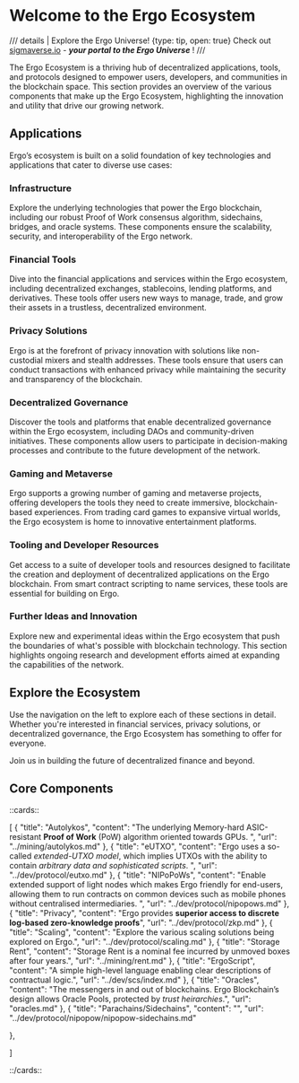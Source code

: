 # Welcome to the Ergo Ecosystem

/// details | Explore the Ergo Universe!
    {type: tip, open: true}
Check out [sigmaverse.io](https://sigmaverse.io/) - ***your portal to the Ergo Universe*** !
///

The Ergo Ecosystem is a thriving hub of decentralized applications, tools, and protocols designed to empower users, developers, and communities in the blockchain space. This section provides an overview of the various components that make up the Ergo Ecosystem, highlighting the innovation and utility that drive our growing network.

## Applications

Ergo’s ecosystem is built on a solid foundation of key technologies and applications that cater to diverse use cases:

### Infrastructure
Explore the underlying technologies that power the Ergo blockchain, including our robust Proof of Work consensus algorithm, sidechains, bridges, and oracle systems. These components ensure the scalability, security, and interoperability of the Ergo network.

### Financial Tools
Dive into the financial applications and services within the Ergo ecosystem, including decentralized exchanges, stablecoins, lending platforms, and derivatives. These tools offer users new ways to manage, trade, and grow their assets in a trustless, decentralized environment.

### Privacy Solutions
Ergo is at the forefront of privacy innovation with solutions like non-custodial mixers and stealth addresses. These tools ensure that users can conduct transactions with enhanced privacy while maintaining the security and transparency of the blockchain.

### Decentralized Governance
Discover the tools and platforms that enable decentralized governance within the Ergo ecosystem, including DAOs and community-driven initiatives. These components allow users to participate in decision-making processes and contribute to the future development of the network.

### Gaming and Metaverse
Ergo supports a growing number of gaming and metaverse projects, offering developers the tools they need to create immersive, blockchain-based experiences. From trading card games to expansive virtual worlds, the Ergo ecosystem is home to innovative entertainment platforms.

### Tooling and Developer Resources
Get access to a suite of developer tools and resources designed to facilitate the creation and deployment of decentralized applications on the Ergo blockchain. From smart contract scripting to name services, these tools are essential for building on Ergo.

### Further Ideas and Innovation
Explore new and experimental ideas within the Ergo ecosystem that push the boundaries of what's possible with blockchain technology. This section highlights ongoing research and development efforts aimed at expanding the capabilities of the network.

## Explore the Ecosystem

Use the navigation on the left to explore each of these sections in detail. Whether you're interested in financial services, privacy solutions, or decentralized governance, the Ergo Ecosystem has something to offer for everyone.

Join us in building the future of decentralized finance and beyond.

## Core Components

::cards::

[
  {
    "title": "Autolykos",
    "content": "The underlying Memory-hard ASIC-resistant **Proof of Work** (PoW) algorithm oriented towards GPUs. ",
    "url": "../mining/autolykos.md"
  },
  {
    "title": "eUTXO",
    "content": "Ergo uses a so-called *extended-UTXO model*, which implies UTXOs with the ability to contain *arbitrary data and sophisticated scripts*. ",
    "url": "../dev/protocol/eutxo.md"
  },
  {
    "title": "NIPoPoWs",
    "content": "Enable extended support of light nodes which makes Ergo friendly for end-users, allowing them to run contracts on common devices such as mobile phones without centralised intermediaries. ",
    "url": "../dev/protocol/nipopows.md"
  },
  {
    "title": "Privacy",
    "content": "Ergo provides **superior access to discrete log-based zero-knowledge proofs**",
    "url": "../dev/protocol/zkp.md"
  },
  {
    "title": "Scaling",
    "content": "Explore the various scaling solutions being explored on Ergo.",
    "url": "../dev/protocol/scaling.md"
  },
  {
    "title": "Storage Rent",
    "content": "Storage Rent is a nominal fee incurred by unmoved boxes after four years.",
    "url": "../mining/rent.md"
  },
  {
    "title": "ErgoScript",
    "content": "A simple high-level language enabling clear descriptions of contractual logic.",
    "url": "../dev/scs/index.md"
  },
  {
    "title": "Oracles",
    "content": "The messengers in and out of blockchains. Ergo Blockchain’s design allows Oracle Pools, protected by *trust heirarchies*.",
    "url": "oracles.md"
  },
  {
    "title": "Parachains/Sidechains",
    "content": "",
    "url": "../dev/protocol/nipopow/nipopow-sidechains.md"

  },


]

::/cards::
